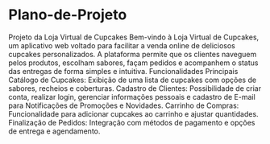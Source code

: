 # Plano-de-Projeto
Projeto da Loja Virtual de Cupcakes
Bem-vindo à Loja Virtual de Cupcakes, um aplicativo web voltado para facilitar a venda online de deliciosos cupcakes personalizados. 
A plataforma permite que os clientes naveguem pelos produtos, escolham sabores, façam pedidos e acompanhem o status das entregas de forma simples e intuitiva.
Funcionalidades Principais
    Catálogo de Cupcakes: Exibição de uma lista de cupcakes com opções de sabores, recheios e coberturas.
    Cadastro de Clientes: Possibilidade de criar conta, realizar login, gerenciar informações pessoais e cadastro de E-mail para Notificações de Promoções e Novidades.
    Carrinho de Compras: Funcionalidade para adicionar cupcakes ao carrinho e ajustar quantidades.
    Finalização de Pedidos: Integração com métodos de pagamento e opções de entrega e agendamento.
    
